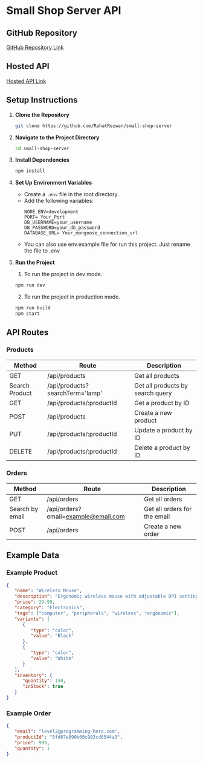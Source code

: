 # Small Shop Server API

## GitHub Repository

[GitHub Repository Link](https://github.com/RahatRezwan/small-shop-server)

## Hosted API

[Hosted API Link](https://small-shop-server-psi.vercel.app/)

## Setup Instructions

1. **Clone the Repository**

   ```bash
   git clone https://github.com/RahatRezwan/small-shop-server
   ```

2. **Navigate to the Project Directory**

   ```bash
   cd small-shop-server
   ```

3. **Install Dependencies**

   ```bash
   npm install
   ```

4. **Set Up Environment Variables**

   -  Create a `.env` file in the root directory.
   -  Add the following variables:
      ```
      NODE_ENV=development
      PORT= Your_Port
      DB_USERNAME=your_username
      DB_PASSWORD=your_db_password
      DATABASE_URL= Your_mongoose_connection_url
      ```
   -  You can also use env.example file for run this project. Just rename the file to .env

5. **Run the Project**

   1. To run the project in dev mode.

   ```bash
   npm run dev
   ```

   2. To run the project in production mode.

   ```bash
   npm run build
   npm start
   ```

## API Routes

### Products

| Method         | Route                           | Description                      |
| -------------- | ------------------------------- | -------------------------------- |
| GET            | /api/products                   | Get all products                 |
| Search Product | /api/products?searchTerm='lamp' | Get all products by search query |
| GET            | /api/products/:productId        | Get a product by ID              |
| POST           | /api/products                   | Create a new product             |
| PUT            | /api/products/:productId        | Update a product by ID           |
| DELETE         | /api/products/:productId        | Delete a product by ID           |

### Orders

| Method          | Route                               | Description                  |
| --------------- | ----------------------------------- | ---------------------------- |
| GET             | /api/orders                         | Get all orders               |
| Search by email | /api/orders?email=example@email.com | Get all orders for the email |
| POST            | /api/orders                         | Create a new order           |

## Example Data

### Example Product

```json
{
   "name": "Wireless Mouse",
   "description": "Ergonomic wireless mouse with adjustable DPI settings.",
   "price": 29.99,
   "category": "Electronics",
   "tags": ["computer", "peripherals", "wireless", "ergonomic"],
   "variants": [
      {
         "type": "color",
         "value": "Black"
      },
      {
         "type": "color",
         "value": "White"
      }
   ],
   "inventory": {
      "quantity": 150,
      "inStock": true
   }
}
```

### Example Order

```json
{
   "email": "level2@programming-hero.com",
   "productId": "5fd67e890b60c903cd8544a3",
   "price": 999,
   "quantity": 1
}
```
